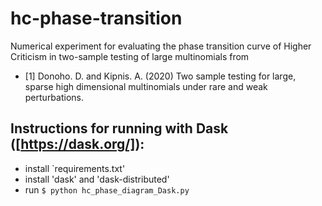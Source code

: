 # hc-phase-transition

Numerical experiment for evaluating the phase transition curve of 
Higher Criticism in two-sample testing of large multinomials from
- [1] Donoho. D. and Kipnis. A. (2020) Two sample testing for large, sparse high dimensional multinomials under rare and weak perturbations. 


## Instructions for running with Dask ([https://dask.org/]):
 - install `requirements.txt'
 - install 'dask' and 'dask-distributed'
 - run 
 ``$ python hc_phase_diagram_Dask.py``



